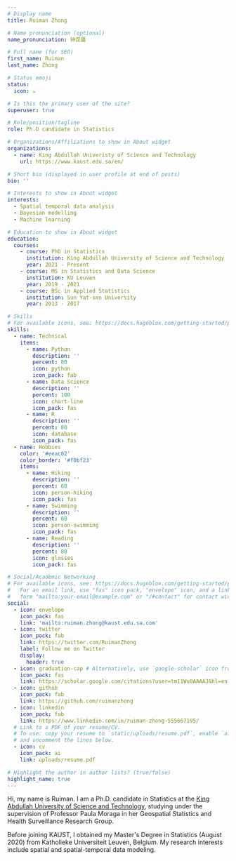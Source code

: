 ```yaml
---
# Display name
title: Ruiman Zhong

# Name pronunciation (optional)
name_pronunciation: 钟蕊蔓

# Full name (for SEO)
first_name: Ruiman
last_name: Zhong

# Status emoji
status:
  icon: ☕️

# Is this the primary user of the site?
superuser: true

# Role/position/tagline
role: Ph.D candidate in Statistics

# Organizations/Affiliations to show in About widget
organizations:
  - name: King Abdullah Univeristy of Science and Technology
    url: https://www.kaust.edu.sa/en/

# Short bio (displayed in user profile at end of posts)
bio: ''

# Interests to show in About widget
interests:
  - Spatial temporal data analysis
  - Bayesian modelling
  - Machine learning

# Education to show in About widget
education:
  courses:
    - course: PhD in Statistics
      institution: King Abdullah University of Science and Technology
      year: 2021 - Present
    - course: MS in Statistics and Data Science
      institution: KU Leuven
      year: 2019 - 2021
    - course: BSc in Applied Statistics
      institution: Sun Yat-sen University
      year: 2013 - 2017

# Skills
# For available icons, see: https://docs.hugoblox.com/getting-started/page-builder/#icons
skills:
  - name: Technical
    items:
      - name: Python
        description: ''
        percent: 80
        icon: python
        icon_pack: fab
      - name: Data Science
        description: ''
        percent: 100
        icon: chart-line
        icon_pack: fas
      - name: R
        description: ''
        percent: 80
        icon: database
        icon_pack: fas
  - name: Hobbies
    color: '#eeac02'
    color_border: '#f0bf23'
    items:
      - name: Hiking
        description: ''
        percent: 60
        icon: person-hiking
        icon_pack: fas
      - name: Swimming
        description: ''
        percent: 60
        icon: person-swimming
        icon_pack: fas
      - name: Reading
        description: ''
        percent: 80
        icon: glasses
        icon_pack: fas

# Social/Academic Networking
# For available icons, see: https://docs.hugoblox.com/getting-started/page-builder/#icons
#   For an email link, use "fas" icon pack, "envelope" icon, and a link in the
#   form "mailto:your-email@example.com" or "/#contact" for contact widget.
social:
  - icon: envelope
    icon_pack: fas
    link: 'mailto:ruiman.zhong@kaust.edu.sa.com'
  - icon: twitter
    icon_pack: fab
    link: https://twitter.com/RuimanZhong
    label: Follow me on Twitter
    display:
      header: true
  - icon: graduation-cap # Alternatively, use `google-scholar` icon from `ai` icon pack
    icon_pack: fas
    link: https://scholar.google.com/citations?user=tm11Wu0AAAAJ&hl=en
  - icon: github
    icon_pack: fab
    link: https://github.com/ruimanzhong
  - icon: linkedin
    icon_pack: fab
    link: https://www.linkedin.com/in/ruiman-zhong-555667195/
  # Link to a PDF of your resume/CV.
  # To use: copy your resume to `static/uploads/resume.pdf`, enable `ai` icons in `params.yaml`,
  # and uncomment the lines below.
  - icon: cv
    icon_pack: ai
    link: uploads/resume.pdf

# Highlight the author in author lists? (true/false)
highlight_name: true
---
```

Hi, my name is Ruiman.  I am a Ph.D. candidate in Statistics at the [King Abdullah University of Science and Technology](https://cemse.kaust.edu.sa/stat), studying under the supervision of Professor Paula Moraga in her Geospatial Statistics and Health Surveillance Research Group.

Before joining KAUST, I obtained my Master's Degree in Statistics (August 2020) from Katholieke Universiteit Leuven, Belgium. My research interests include spatial and spatial-temporal data modeling.
